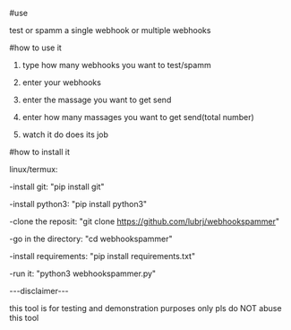 #use

test or spamm a single webhook or multiple webhooks



#how to use it

1. type how many webhooks you want to test/spamm
   
2. enter your webhooks

4. enter the massage you want to get send

6. enter how many massages you want to get send(total number)

8. watch it do does its job



#how to install it

linux/termux:

-install git: "pip install git"

-install python3: "pip install python3"

-clone the reposit: "git clone https://github.com/lubrj/webhookspammer"

-go in the directory: "cd webhookspammer"

-install requirements: "pip install requirements.txt"

-run it: "python3 webhookspammer.py"



---disclaimer---

this tool is for testing and demonstration purposes only pls do NOT abuse this tool
